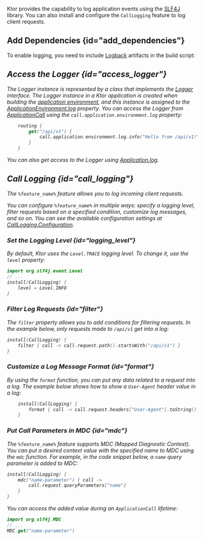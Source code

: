[//]: # (title: Logging)

Ktor provides the capability to log application events using the [SLF4J](http://www.slf4j.org/) library. You can also install and configure the `CallLogging` feature to log client requests.

## Add Dependencies {id="add_dependencies"}
To enable logging, you need to include [Logback](https://logback.qos.ch/) artifacts in the build script:

<var name="group_id" value="ch.qos.logback"/>
<var name="artifact_name" value="logback-classic"/>
<var name="version" value="logback_version"/>
<include src="lib.md" include-id="add_artifact"/>


## Access the Logger {id="access_logger"}
The Logger instance is represented by a class that implements the [Logger](http://www.slf4j.org/api/org/slf4j/Logger.html) interface. The Logger instance in a Ktor application is created when building the [application environment](Configurations.xml), and this instance is assigned to the [ApplicationEnvironment.log](https://api.ktor.io/%ktor_version%/io.ktor.application/-application-environment/log.html) property. You can access the Logger from [ApplicationCall](https://api.ktor.io/%ktor_version%/io.ktor.application/-application-call/index.html) using the `call.application.environment.log` property:
```kotlin
    routing {
        get("/api/v1") {
            call.application.environment.log.info("Hello from /api/v1!")
        }
    }
```

You can also get access to the Logger using [Application.log](https://api.ktor.io/%ktor_version%/io.ktor.application/log.html).



## Call Logging {id="call_logging"}
<var name="feature_name" value="CallLogging"/>

The `%feature_name%` feature allows you to log incoming client requests.
<include src="lib.md" include-id="install_feature"/>

You can configure `%feature_name%` in multiple ways: specify a logging level, filter requests based on a specified condition, customize log messages, and so on. You can see the available configuration settings at [CallLogging.Configuration](https://api.ktor.io/%ktor_version%/io.ktor.features/-call-logging/-configuration/index.html).

### Set the Logging Level {id="logging_level"}
By default, Ktor uses the `Level.TRACE` logging level. To change it, use the `level` property:
```kotlin
import org.slf4j.event.Level
// ...
install(CallLogging) {
    level = Level.INFO
}
```

### Filter Log Requests {id="filter"}
The `filter` property allows you to add conditions for filtering requests. In the example below, only requests made to `/api/v1` get into a log:
```kotlin
install(CallLogging) {
    filter { call -> call.request.path().startsWith("/api/v1") }
}
```

### Customize a Log Message Format {id="format"}
By using the `format` function, you can put any data related to a request into a log. The example below shows how to show a `User-Agent` header value in a log:

```kotlin
    install(CallLogging) {
        format { call -> call.request.headers["User-Agent"].toString() }
    }
```


### Put Call Parameters in MDC {id="mdc"}
The `%feature_name%` feature supports MDC (Mapped Diagnostic Context). You can put a desired context value with the specified name to MDC using the `mdc` function. For example, in the code snippet below, a `name` query parameter is added to MDC:

```kotlin
install(CallLogging) {
    mdc("name-parameter") { call ->
        call.request.queryParameters["name"]
    }
}
```
You can access the added value during an `ApplicationCall` lifetime:
```kotlin
import org.slf4j.MDC
// ...
MDC.get("name-parameter")
```
